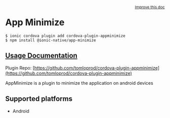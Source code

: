 <a style="float:right;font-size:12px;" href="http://github.com/ionic-team/ionic-native/edit/master/src/@ionic-native/plugins/app-minimize/index.ts#L1">
  Improve this doc
</a>

# App Minimize

```
$ ionic cordova plugin add cordova-plugin-appminimize
$ npm install @ionic-native/app-minimize
```

## [Usage Documentation](https://ionicframework.com/docs/native/app-minimize/)

Plugin Repo: [https://github.com/tomloprod/cordova-plugin-appminimize](https://github.com/tomloprod/cordova-plugin-appminimize)

AppMinimize is a plugin to minimize the application on android devices

## Supported platforms
- Android



